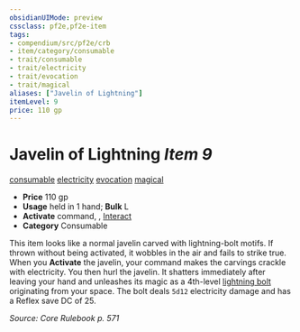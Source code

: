 ```yaml
---
obsidianUIMode: preview
cssclass: pf2e,pf2e-item
tags:
- compendium/src/pf2e/crb
- item/category/consumable
- trait/consumable
- trait/electricity
- trait/evocation
- trait/magical
aliases: ["Javelin of Lightning"]
itemLevel: 9
price: 110 gp
---
```

# Javelin of Lightning *Item 9*  
[consumable](../../../rules/traits/consumable.md)  [electricity](../../../rules/traits/electricity.md)  [evocation](../../../rules/traits/evocation.md)  [magical](../../../rules/traits/magical.md)  

- **Price** 110 gp
- **Usage** held in 1 hand; **Bulk** L
- **Activate** command, , [Interact](../../../rules/actions/interact.md)
- **Category** Consumable

This item looks like a normal javelin carved with lightning-bolt motifs. If thrown without being activated, it wobbles in the air and fails to strike true. When you **Activate** the javelin, your command makes the carvings crackle with electricity. You then hurl the javelin. It shatters immediately after leaving your hand and unleashes its magic as a 4th-level [lightning bolt](../../spells/lightning-bolt.md) originating from your space. The bolt deals `5d12` electricity damage and has a Reflex save DC of 25.

*Source: Core Rulebook p. 571*